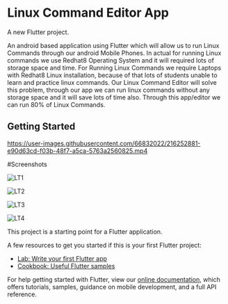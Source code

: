 # Linux Command Editor App

A new Flutter project.

An android based application using Flutter which will allow us to run Linux Commands through our android Mobile Phones. 
In actual for running Linux commands we use Redhat8 Operating System and it will required lots of storage space and time.
For Running Linux Commands we require Laptops with Redhat8 Linux installation, because of that lots of students unable to learn and practice linux commands.
Our Linux Command Editor will solve this problem, through our app we can run linux commands without any storage space and it will save lots of time also.
Through this app/editor we can run 80% of Linux Commands.


## Getting Started



https://user-images.githubusercontent.com/66832022/216252881-e90d63cd-f03b-48f7-a5ca-5763a2560825.mp4


#Screenshots 

![LT1](https://user-images.githubusercontent.com/66832022/216256193-f6744739-99d6-40a1-873a-d3badd4c9353.jpeg)

![LT2](https://user-images.githubusercontent.com/66832022/216256216-4067b68e-c03b-447a-a322-7cb5fd9bda24.jpeg)

![LT3](https://user-images.githubusercontent.com/66832022/216256287-7bbbee0b-f4cf-4522-81e7-7eb75411ae8e.jpeg)

![LT4](https://user-images.githubusercontent.com/66832022/216256292-66ddcbbd-9067-45ed-aca0-20331f605a04.jpeg)

This project is a starting point for a Flutter application.

A few resources to get you started if this is your first Flutter project:

- [Lab: Write your first Flutter app](https://flutter.dev/docs/get-started/codelab)
- [Cookbook: Useful Flutter samples](https://flutter.dev/docs/cookbook)

For help getting started with Flutter, view our
[online documentation](https://flutter.dev/docs), which offers tutorials,
samples, guidance on mobile development, and a full API reference.

